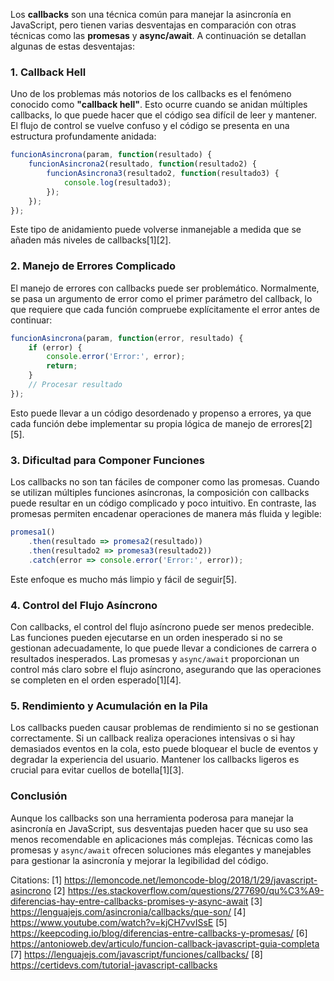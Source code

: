 Los **callbacks** son una técnica común para manejar la asincronía en JavaScript, pero tienen varias desventajas en comparación con otras técnicas como las **promesas** y **async/await**. A continuación se detallan algunas de estas desventajas:

### 1. **Callback Hell**

Uno de los problemas más notorios de los callbacks es el fenómeno conocido como **"callback hell"**. Esto ocurre cuando se anidan múltiples callbacks, lo que puede hacer que el código sea difícil de leer y mantener. El flujo de control se vuelve confuso y el código se presenta en una estructura profundamente anidada:

```javascript
funcionAsincrona(param, function(resultado) {
    funcionAsincrona2(resultado, function(resultado2) {
        funcionAsincrona3(resultado2, function(resultado3) {
            console.log(resultado3);
        });
    });
});
```

Este tipo de anidamiento puede volverse inmanejable a medida que se añaden más niveles de callbacks[1][2].

### 2. **Manejo de Errores Complicado**

El manejo de errores con callbacks puede ser problemático. Normalmente, se pasa un argumento de error como el primer parámetro del callback, lo que requiere que cada función compruebe explícitamente el error antes de continuar:

```javascript
funcionAsincrona(param, function(error, resultado) {
    if (error) {
        console.error('Error:', error);
        return;
    }
    // Procesar resultado
});
```

Esto puede llevar a un código desordenado y propenso a errores, ya que cada función debe implementar su propia lógica de manejo de errores[2][5].

### 3. **Dificultad para Componer Funciones**

Los callbacks no son tan fáciles de componer como las promesas. Cuando se utilizan múltiples funciones asíncronas, la composición con callbacks puede resultar en un código complicado y poco intuitivo. En contraste, las promesas permiten encadenar operaciones de manera más fluida y legible:

```javascript
promesa1()
    .then(resultado => promesa2(resultado))
    .then(resultado2 => promesa3(resultado2))
    .catch(error => console.error('Error:', error));
```

Este enfoque es mucho más limpio y fácil de seguir[5].

### 4. **Control del Flujo Asíncrono**

Con callbacks, el control del flujo asíncrono puede ser menos predecible. Las funciones pueden ejecutarse en un orden inesperado si no se gestionan adecuadamente, lo que puede llevar a condiciones de carrera o resultados inesperados. Las promesas y `async/await` proporcionan un control más claro sobre el flujo asíncrono, asegurando que las operaciones se completen en el orden esperado[1][4].

### 5. **Rendimiento y Acumulación en la Pila**

Los callbacks pueden causar problemas de rendimiento si no se gestionan correctamente. Si un callback realiza operaciones intensivas o si hay demasiados eventos en la cola, esto puede bloquear el bucle de eventos y degradar la experiencia del usuario. Mantener los callbacks ligeros es crucial para evitar cuellos de botella[1][3].

### Conclusión

Aunque los callbacks son una herramienta poderosa para manejar la asincronía en JavaScript, sus desventajas pueden hacer que su uso sea menos recomendable en aplicaciones más complejas. Técnicas como las promesas y `async/await` ofrecen soluciones más elegantes y manejables para gestionar la asincronía y mejorar la legibilidad del código.

Citations:
[1] https://lemoncode.net/lemoncode-blog/2018/1/29/javascript-asincrono
[2] https://es.stackoverflow.com/questions/277690/qu%C3%A9-diferencias-hay-entre-callbacks-promises-y-async-await
[3] https://lenguajejs.com/asincronia/callbacks/que-son/
[4] https://www.youtube.com/watch?v=kjCH7vvISsE
[5] https://keepcoding.io/blog/diferencias-entre-callbacks-y-promesas/
[6] https://antonioweb.dev/articulo/funcion-callback-javascript-guia-completa
[7] https://lenguajejs.com/javascript/funciones/callbacks/
[8] https://certidevs.com/tutorial-javascript-callbacks